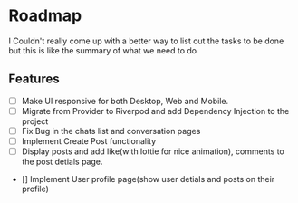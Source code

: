 # Roadmap
I Couldn't really come up with a better way to list out the tasks to be done but this is like the summary of what we need to do

## Features

- [ ] Make UI responsive for both Desktop, Web and Mobile.
- [ ] Migrate from Provider to Riverpod and add Dependency Injection to the project
- [ ] Fix Bug in the chats list and conversation pages
- [ ] Implement Create Post functionality
- [ ] Display posts and add like(with lottie for nice animation), comments to the post detials page.
- [] Implement User profile page(show user detials and posts on their profile)